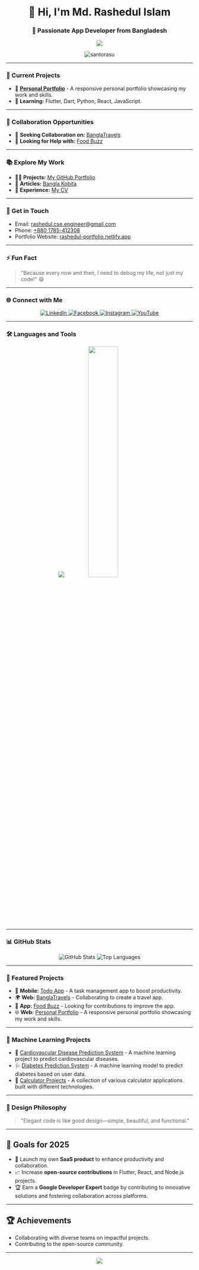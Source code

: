### <h1 align="center">👋 Hi, I'm Md. Rashedul Islam</h1>

### <h3 align="center">🌟 Passionate App Developer from Bangladesh</h3>
<p align="center">
  <img src="https://readme-typing-svg.herokuapp.com?font=Fira+Code&weight=600&pause=1000&color=9F00FF&center=true&vCenter=true&width=435&lines=App+Developer;Web+Developer;Full+Stack+Developer;Coder" />
</p>

<p align="center">
  <img src="https://komarev.com/ghpvc/?username=santorasu&label=Profile%20views&color=0e75b6&style=flat" alt="santorasu" />
</p>

---

### 🚀 Current Projects
- 🔭 **[Personal Portfolio](https://github.com/santorasu/Personal_Portfolio)** - A responsive personal portfolio showcasing my work and skills.
- 🌱 **Learning:** Flutter, Dart, Python, React, JavaScript.


---

### 🤝 Collaboration Opportunities
- 👯 **Seeking Collaboration on:** [BanglaTravels](https://github.com/santorasu/BanglaTravels)
- 🤔 **Looking for Help with:** [Food Buzz](https://github.com/santorasu/food_buzz)

---

### 📚 Explore My Work
- 👨‍💻 **Projects:** [My GitHub Portfolio](https://github.com/santorasu)
- 📝 **Articles:** [Bangla Kobita](https://www.bangla-kobita.com/santorasu/)
- 📄 **Experience:** [My CV](https://github.com/santorasu/CV_For_SP3_Project)

---

### 📧 Get in Touch
- Email: [rashedul.cse.engineer@gmail.com](mailto:rashedul.cse.engineer@gmail.com)
- Phone: [+880 1785-412308](tel:+8801785412308)
- Portfolio Website: [rashedul-portfolio.netlify.app](https://rashedul-portfolio.netlify.app)

---

### ⚡ Fun Fact
> "Because every now and then, I need to debug my life, not just my code!" 😄

---

### 🌐 Connect with Me
<p align="center">
  <a href="https://linkedin.com/in/md-rashedul-islam-diu" target="_blank">
    <img src="https://img.shields.io/badge/LinkedIn-0077B5?style=for-the-badge&logo=linkedin&logoColor=white" alt="LinkedIn" />
  </a>
  <a href="https://fb.com/santorasu2003" target="_blank">
    <img src="https://img.shields.io/badge/Facebook-1877F2?style=for-the-badge&logo=facebook&logoColor=white" alt="Facebook" />
  </a>
  <a href="https://instagram.com/santo_rasu" target="_blank">
    <img src="https://img.shields.io/badge/Instagram-E4405F?style=for-the-badge&logo=instagram&logoColor=white" alt="Instagram" />
  </a>
  <a href="https://www.youtube.com/c/santorasu4140" target="_blank">
    <img src="https://img.shields.io/badge/YouTube-FF0000?style=for-the-badge&logo=youtube&logoColor=white" alt="YouTube" />
  </a>
</p>

---

### 🛠️ Languages and Tools
<p align="center">
  <img src="https://skillicons.dev/icons?i=html,css,js,react,nodejs,python,dart,flutter,firebase,mongodb" />
  <img src="https://github.com/santorasu/santorasu/raw/main/assets/animated_coding.gif" width="40%"/>
</p>

---

### 📊 GitHub Stats
<p align="center">
  <img src="https://github-readme-stats.vercel.app/api?username=santorasu&show_icons=true&theme=tokyonight&hide_border=true" alt="GitHub Stats" />
  <img src="https://github-readme-stats.vercel.app/api/top-langs/?username=santorasu&layout=compact&theme=tokyonight&hide_border=true" alt="Top Languages" />
</p>

---

### 🌟 Featured Projects
- 📱 **Mobile:** [Todo App](https://github.com/santorasu/todo_app) - A task management app to boost productivity.
- 🌍 **Web:** [BanglaTravels](https://github.com/santorasu/BanglaTravels) - Collaborating to create a travel app.
- 🍴 **App:** [Food Buzz](https://github.com/santorasu/food_buzz) - Looking for contributions to improve the app.
- 🌐 **Web:** [Personal Portfolio](https://github.com/santorasu/Personal_Portfolio) - A responsive personal portfolio showcasing my work and skills.

---
### 🧠 **Machine Learning Projects**
- 💓 [Cardiovascular Disease Prediction System](https://github.com/santorasu/Cardiovascular-Disease-Prediction-System) - A machine learning project to predict cardiovascular diseases.
- 🩺 [Diabetes Prediction System](https://github.com/santorasu/Diabetes-Prediction-System) - A machine learning model to predict diabetes based on user data.
- 🧮 [Calculator Projects](https://github.com/santorasu/Calculator-Projects) - A collection of various calculator applications built with different technologies.
---

### 🎨 Design Philosophy
> "Elegant code is like good design—simple, beautiful, and functional."

---

## 🎯 **Goals for 2025**
- 🚀 Launch my own **SaaS product** to enhance productivity and collaboration.
- 📈 Increase **open-source contributions** in Flutter, React, and Node.js projects.
- 🏆 Earn a **Google Developer Expert** badge by contributing to innovative solutions and fostering collaboration across platforms.

---

## 🏆 **Achievements**
- Collaborating with diverse teams on impactful projects.
- Contributing to the open-source community.

---



<p align="center">
  <img src="https://capsule-render.vercel.app/api?type=waving&color=gradient&height=100&section=footer"/>
</p>
